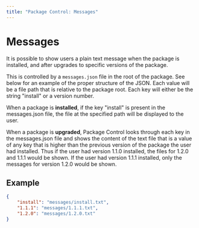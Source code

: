 ```yaml
---
title: "Package Control: Messages"
---
```


<!-- https://packagecontrol.io/docs/messaging -->
<!-- https://github.com/wbond/packagecontrol.io/blob/master/app/html/docs/messaging.html -->
<!-- https://github.com/wbond/package_control/blob/master/example-messages.json -->


# Messages

It is possible to show users a plain text message
when the package is installed,
and after upgrades to specific versions of the package.

This is controlled by a `messages.json` file in the root of the package.
See below for an example of the proper structure of the JSON.
Each value will be a file path that is relative to the package root.
Each key will either be the string "install" or a version number.

When a package is **installed**,
if the key "install" is present in the messages.json file,
the file at the specified path will be displayed to the user.

When a package is **upgraded**,
Package Control looks through each key in the messages.json file
and shows the content of the text file that is a value of any key
that is higher than the previous version of the package the user had installed.
Thus if the user had version 1.1.0 installed,
the files for 1.2.0 and 1.1.1 would be shown.
If the user had version 1.1.1 installed,
only the messages for version 1.2.0 would be shown.


## Example

```json
{
	"install": "messages/install.txt",
	"1.1.1": "messages/1.1.1.txt",
	"1.2.0": "messages/1.2.0.txt"
}
```
